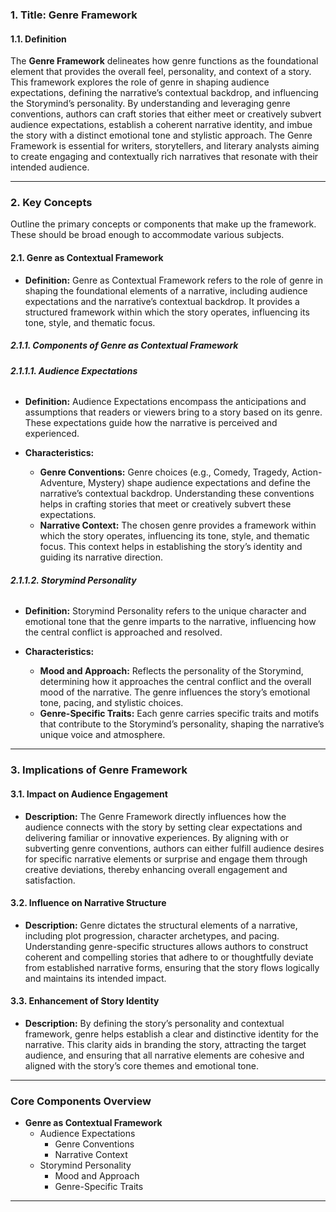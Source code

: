 ### **1. Title: Genre Framework**

#### **1.1. Definition**

The **Genre Framework** delineates how genre functions as the foundational element that provides the overall feel, personality, and context of a story. This framework explores the role of genre in shaping audience expectations, defining the narrative’s contextual backdrop, and influencing the Storymind’s personality. By understanding and leveraging genre conventions, authors can craft stories that either meet or creatively subvert audience expectations, establish a coherent narrative identity, and imbue the story with a distinct emotional tone and stylistic approach. The Genre Framework is essential for writers, storytellers, and literary analysts aiming to create engaging and contextually rich narratives that resonate with their intended audience.

---

### **2. Key Concepts**

Outline the primary concepts or components that make up the framework. These should be broad enough to accommodate various subjects.

#### **2.1. Genre as Contextual Framework**

- **Definition:**
  Genre as Contextual Framework refers to the role of genre in shaping the foundational elements of a narrative, including audience expectations and the narrative’s contextual backdrop. It provides a structured framework within which the story operates, influencing its tone, style, and thematic focus.

##### **2.1.1. Components of Genre as Contextual Framework**

###### **2.1.1.1. Audience Expectations**

- **Definition:**
  Audience Expectations encompass the anticipations and assumptions that readers or viewers bring to a story based on its genre. These expectations guide how the narrative is perceived and experienced.

- **Characteristics:**
  - **Genre Conventions:** Genre choices (e.g., Comedy, Tragedy, Action-Adventure, Mystery) shape audience expectations and define the narrative’s contextual backdrop. Understanding these conventions helps in crafting stories that meet or creatively subvert these expectations.
  - **Narrative Context:** The chosen genre provides a framework within which the story operates, influencing its tone, style, and thematic focus. This context helps in establishing the story’s identity and guiding its narrative direction.

###### **2.1.1.2. Storymind Personality**

- **Definition:**
  Storymind Personality refers to the unique character and emotional tone that the genre imparts to the narrative, influencing how the central conflict is approached and resolved.

- **Characteristics:**
  - **Mood and Approach:** Reflects the personality of the Storymind, determining how it approaches the central conflict and the overall mood of the narrative. The genre influences the story’s emotional tone, pacing, and stylistic choices.
  - **Genre-Specific Traits:** Each genre carries specific traits and motifs that contribute to the Storymind’s personality, shaping the narrative’s unique voice and atmosphere.

---

### **3. Implications of Genre Framework**

#### **3.1. Impact on Audience Engagement**

- **Description:**
  The Genre Framework directly influences how the audience connects with the story by setting clear expectations and delivering familiar or innovative experiences. By aligning with or subverting genre conventions, authors can either fulfill audience desires for specific narrative elements or surprise and engage them through creative deviations, thereby enhancing overall engagement and satisfaction.

#### **3.2. Influence on Narrative Structure**

- **Description:**
  Genre dictates the structural elements of a narrative, including plot progression, character archetypes, and pacing. Understanding genre-specific structures allows authors to construct coherent and compelling stories that adhere to or thoughtfully deviate from established narrative forms, ensuring that the story flows logically and maintains its intended impact.

#### **3.3. Enhancement of Story Identity**

- **Description:**
  By defining the story’s personality and contextual framework, genre helps establish a clear and distinctive identity for the narrative. This clarity aids in branding the story, attracting the target audience, and ensuring that all narrative elements are cohesive and aligned with the story’s core themes and emotional tone.

---

### **Core Components Overview**

- **Genre as Contextual Framework**
  - Audience Expectations
    - Genre Conventions
    - Narrative Context
  - Storymind Personality
    - Mood and Approach
    - Genre-Specific Traits

---
